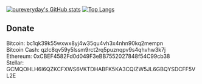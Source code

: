 [![oureveryday's GitHub stats](https://github-readme-stats.vercel.app/api?username=oureveryday)](https://github.com/anuraghazra/github-readme-stats)
[![Top Langs](https://github-readme-stats.vercel.app/api/top-langs/?username=oureveryday)](https://github.com/anuraghazra/github-readme-stats)

## Donate

Bitcoin: bc1qk39k55wxwx8yj4w35qu4vh3x4nhn90kq2mempn  
Bitcoin Cash: qzlc8qv59y5lssm9rct2rq5puznqpv9s4qhvhw3k7j  
Ethereum: 0xCBEF4582Fd0d049F3eBB7552027848f54C99cb38  
Stellar: GCMQOHLH6I6QZKCFXWS6VKTDHABFK5KA3CQIZW5JL6GBQYSDCFF5VL2E  
